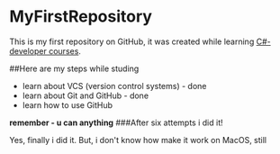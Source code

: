 # MyFirstRepository
This is my first repository on GitHub, it was created while learning [C#-developer courses](https://skillfactory.ru/csharp).

##Here are my steps while studing
* learn about VCS (version control systems) - done
* learn about Git and GitHub - done
* learn how to use GitHub

**remember - u can anything**
###After six attempts i did it!

Yes, finally i did it. But, i don't know how make it work on MacOS, still
